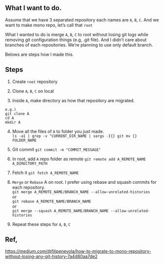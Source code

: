 ## What I want to do.

Assume that we have 3 separated repository each names are `A`, `B`, `C`. 
And we want to make mono repo, let’s call that `root`

What I wanted to do is merge `A`, `B`, `C` to root without losing git logs while removing git configuration things (e.g, .git file). And I didn’t care about branches of each repositories. We’re planning to use only default branch.

Belows are steps how I made this.

## Steps

1. Create `root` repository

2. Clone `A`, `B`, `C` on local

3. Inside `A`, make directory as how that repository are migrated.
```
e.g.) 
git clone A
cd A 
mkdir A
```

4. Move all the files of `A` to folder you just made.   
`ls -a1 | grep -v ^CURRENT_DIR_NAME | xargs -I{} git mv {} FOLDER_NAME`

5. Git commit 
`git commit -m "COMMIT_MESSAGE"`

6. In root, add `A` repo folder as remote 
`git remote add A_REMOTE_NAME A_DIRECTORY_PATH`

7. Fetch it
`git fetch A_REMOTE_NAME`

8. `Merge` or `Rebase` A on root. I prefer using rebase and squash commits for each repository.    
`git merge A_REMOTE_NAME/BRANCH_NAME --allow-unrelated-histories`   
 or   
`git rebase A_REMOTE_NAME/BRANCH_NAME`   
 or    
`git merge --squash A_REMOTE_NAME/BRANCH_NAME --allow-unrelated-histories`

9. Repeat these steps for `A`, `B`, `C`

## Ref, 

https://medium.com/@filipenevola/how-to-migrate-to-mono-repository-without-losing-any-git-history-7a4d80aa7de2
